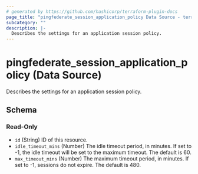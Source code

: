 ```yaml
---
# generated by https://github.com/hashicorp/terraform-plugin-docs
page_title: "pingfederate_session_application_policy Data Source - terraform-provider-pingfederate"
subcategory: ""
description: |-
  Describes the settings for an application session policy.
---
```


# pingfederate_session_application_policy (Data Source)

Describes the settings for an application session policy.



<!-- schema generated by tfplugindocs -->
## Schema

### Read-Only

- `id` (String) ID of this resource.
- `idle_timeout_mins` (Number) The idle timeout period, in minutes. If set to -1, the idle timeout will be set to the maximum timeout. The default is 60.
- `max_timeout_mins` (Number) The maximum timeout period, in minutes. If set to -1, sessions do not expire. The default is 480.
